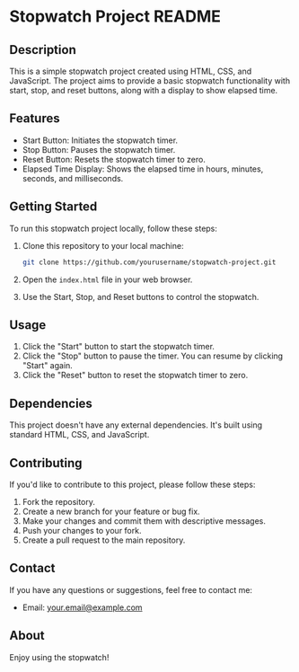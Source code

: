 # Stopwatch Project README

## Description

This is a simple stopwatch project created using HTML, CSS, and JavaScript. The project aims to provide a basic stopwatch functionality with start, stop, and reset buttons, along with a display to show elapsed time.

## Features

- Start Button: Initiates the stopwatch timer.
- Stop Button: Pauses the stopwatch timer.
- Reset Button: Resets the stopwatch timer to zero.
- Elapsed Time Display: Shows the elapsed time in hours, minutes, seconds, and milliseconds.

## Getting Started

To run this stopwatch project locally, follow these steps:

1. Clone this repository to your local machine:

   ```bash
   git clone https://github.com/yourusername/stopwatch-project.git
   ```

2. Open the `index.html` file in your web browser.

3. Use the Start, Stop, and Reset buttons to control the stopwatch.

## Usage

1. Click the "Start" button to start the stopwatch timer.
2. Click the "Stop" button to pause the timer. You can resume by clicking "Start" again.
3. Click the "Reset" button to reset the stopwatch timer to zero.

## Dependencies

This project doesn't have any external dependencies. It's built using standard HTML, CSS, and JavaScript.

## Contributing

If you'd like to contribute to this project, please follow these steps:

1. Fork the repository.
2. Create a new branch for your feature or bug fix.
3. Make your changes and commit them with descriptive messages.
4. Push your changes to your fork.
5. Create a pull request to the main repository.

## Contact

If you have any questions or suggestions, feel free to contact me:

- Email: your.email@example.com

## About
Enjoy using the stopwatch!
